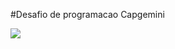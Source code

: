 #Desafio de programacao Capgemini

<img src="https://capgemini.proway.com.br/assets/img/logo-capgemini.png" class ="center" target="_blank"> </a>

